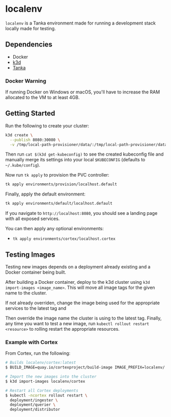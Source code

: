 # localenv

`localenv` is a Tanka environment made for running a development stack locally
made for testing.

## Dependencies

- Docker
- [k3d](https://github.com/rancher/k3d)
- [Tanka](https://github.com/grafana/tanka)

### Docker Warning

If running Docker on Windows or macOS, you'll have to increase the RAM allocated
to the VM to at least 4GB.

## Getting Started

Run the following to create your cluster:

```bash
k3d create \
  --publish 8080:30080 \
  -v /tmp/local-path-provisioner/data/:/tmp/local-path-provisioner/data/
```

Then run `cat $(k3d get-kubeconfig)` to see the created kubeconfig file and
manually merge its settings into your local `$KUBECONFIG` (defaults to
`~/.kube/config`).

Now run `tk apply` to provision the PVC controller:

```bash
tk apply environments/provision/localhost.default
```

Finally, apply the default environment:

```bash
tk apply environments/default/localhost.default
```

If you navigate to `http://localhost:8080`, you should see a landing page with
all exposed services.

You can then apply any optional environments:

- `tk apply environments/cortex/localhost.cortex`

## Testing Images

Testing new images depends on a deployment already existing and a Docker
container being built.

After building a Docker container, deploy to the k3d cluster using
`k3d import-images <image_name>`. This will move all image tags for the given
name to the cluster.

If not already overriden, change the image being used for the appropriate
services to the latest tag and

Then override the image name the cluster is using to the latest tag. Finally,
any time you want to test a new image, run `kubectl rollout restart <resource>`
to rolling restart the appropriate resources.

### Example with Cortex

From Cortex, run the following:

```bash
# Builds localenv/cortex:latest
$ BUILD_IMAGE=quay.io/cortexproject/build-image IMAGE_PREFIX=localenv/ make all

# Import the new images into the cluster
$ k3d import-images localenv/cortex

# Restart all Cortex deployments
$ kubectl -ncortex rollout restart \
  deployment/ingester \
  deployment/querier \
  deployment/distributor
```
